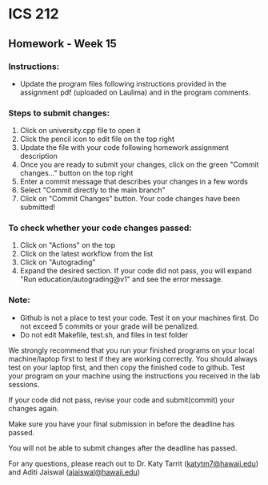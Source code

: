 # ICS 212
## Homework - Week 15


### Instructions:
- Update the program files following instructions provided in the assignment pdf (uploaded on Laulima) and in the program comments.

### Steps to submit changes:
1. Click on university.cpp file to open it
2. Click the pencil icon to edit file on the top right
3. Update the file with your code following homework assignment description
4. Once you are ready to submit your changes, click on the green "Commit changes..." button on the top right
5. Enter a commit message that describes your changes in a few words 
6. Select "Commit directly to the main branch"
7. Click on "Commit Changes" button. Your code changes have been submitted!

### To check whether your code changes passed:
1. Click on "Actions" on the top
2. Click on the latest workflow from the list
3. Click on "Autograding"
4. Expand the desired section. If your code did not pass, you will expand "Run education/autograding@v1" and see the error message.

### Note:
- Github is not a place to test your code. Test it on your machines first. Do not exceed 5 commits or your grade will be penalized.
- Do not edit Makefile, test.sh, and files in test folder

We strongly recommend that you run your finished programs on your local machine/laptop first to test if they are working correctly. You should always test on your laptop first, and then copy the finished code to github. Test your program on your machine using the instructions you received in the lab sessions.

If your code did not pass, revise your code and submit(commit) your changes again.

Make sure you have your final submission in before the deadline has passed.

You will not be able to submit changes after the deadline has passed.

For any questions, please reach out to Dr. Katy Tarrit (katytm7@hawaii.edu) and Aditi Jaiswal (ajaiswal@hawaii.edu)
